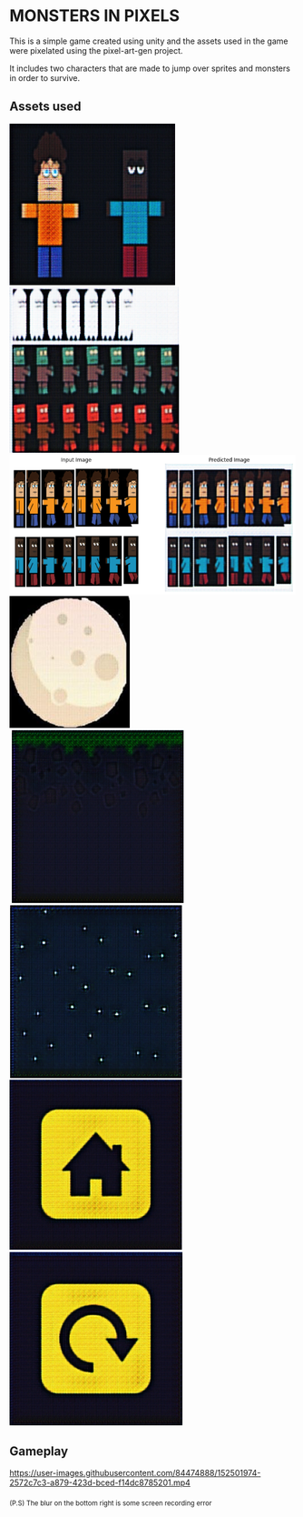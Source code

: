 # MONSTERS IN PIXELS

This is a simple game created using unity and the assets used in the game were pixelated using the pixel-art-gen project.
 
It includes two characters that are made to jump over sprites and monsters in order to survive.

## Assets used 

<img src="results/players.png">

<img src="results/enemies.png">

<img src="results/char.png">

<img src="results/photo_2022-02-02_21-16-50.jpg">

<img src="results/ground.png">

<img src="results/bg.png">

<img src="results/home.png">

<img src="results/reset.png">

## Gameplay

https://user-images.githubusercontent.com/84474888/152501974-2572c7c3-a879-423d-bced-f14dc8785201.mp4

<sub>(P.S) The blur on the bottom right is some screen recording error</sub>

